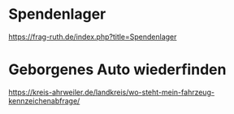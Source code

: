 # Spendenlager
https://frag-ruth.de/index.php?title=Spendenlager

# Geborgenes Auto wiederfinden
https://kreis-ahrweiler.de/landkreis/wo-steht-mein-fahrzeug-kennzeichenabfrage/
